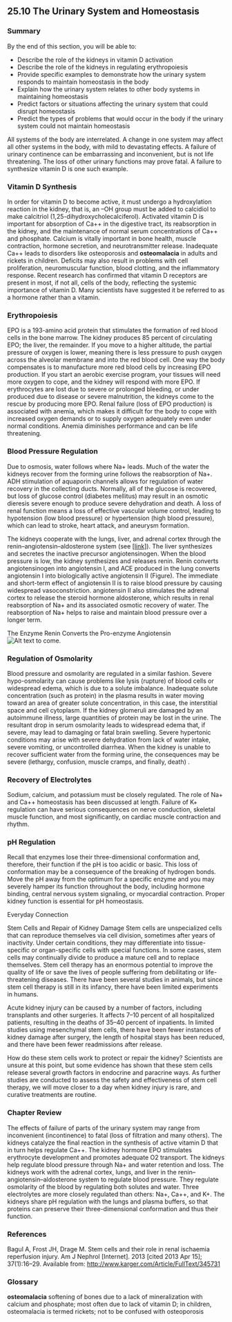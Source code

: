 ##  25.10 The Urinary System and Homeostasis 

### Summary

By the end of this section, you will be able to: 

  - Describe the role of the kidneys in vitamin D activation
  - Describe the role of the kidneys in regulating erythropoiesis
  - Provide specific examples to demonstrate how the urinary system responds to maintain homeostasis in the body
  - Explain how the urinary system relates to other body systems in maintaining homeostasis
  - Predict factors or situations affecting the urinary system that could disrupt homeostasis
  - Predict the types of problems that would occur in the body if the urinary system could not maintain homeostasis

All systems of the body are interrelated. A change in one system may affect all other systems in the body, with mild to devastating effects. A failure of urinary continence can be embarrassing and inconvenient, but is not life threatening. The loss of other urinary functions may prove fatal. A failure to synthesize vitamin D is one such example.

### Vitamin D Synthesis

In order for vitamin D to become active, it must undergo a hydroxylation reaction in the kidney, that is, an –OH group must be added to calcidiol to make calcitriol (1,25-dihydroxycholecalciferol). Activated vitamin D is important for absorption of Ca++ in the digestive tract, its reabsorption in the kidney, and the maintenance of normal serum concentrations of Ca++ and phosphate. Calcium is vitally important in bone health, muscle contraction, hormone secretion, and neurotransmitter release. Inadequate Ca++ leads to disorders like osteoporosis and **osteomalacia** in adults and rickets in children. Deficits may also result in problems with cell proliferation, neuromuscular function, blood clotting, and the inflammatory response. Recent research has confirmed that vitamin D receptors are present in most, if not all, cells of the body, reflecting the systemic importance of vitamin D. Many scientists have suggested it be referred to as a hormone rather than a vitamin.

### Erythropoiesis

EPO is a 193-amino acid protein that stimulates the formation of red blood cells in the bone marrow. The kidney produces 85 percent of circulating EPO; the liver, the remainder. If you move to a higher altitude, the partial pressure of oxygen is lower, meaning there is less pressure to push oxygen across the alveolar membrane and into the red blood cell. One way the body compensates is to manufacture more red blood cells by increasing EPO production. If you start an aerobic exercise program, your tissues will need more oxygen to cope, and the kidney will respond with more EPO. If erythrocytes are lost due to severe or prolonged bleeding, or under produced due to disease or severe malnutrition, the kidneys come to the rescue by producing more EPO. Renal failure (loss of EPO production) is associated with anemia, which makes it difficult for the body to cope with increased oxygen demands or to supply oxygen adequately even under normal conditions. Anemia diminishes performance and can be life threatening.

### Blood Pressure Regulation

Due to osmosis, water follows where Na+ leads. Much of the water the kidneys recover from the forming urine follows the reabsorption of Na+. ADH stimulation of aquaporin channels allows for regulation of water recovery in the collecting ducts. Normally, all of the glucose is recovered, but loss of glucose control (diabetes mellitus) may result in an osmotic dieresis severe enough to produce severe dehydration and death. A loss of renal function means a loss of effective vascular volume control, leading to hypotension (low blood pressure) or hypertension (high blood pressure), which can lead to stroke, heart attack, and aneurysm formation.

The kidneys cooperate with the lungs, liver, and adrenal cortex through the renin–angiotensin–aldosterone system (see [[link]][1]). The liver synthesizes and secretes the inactive precursor angiotensinogen. When the blood pressure is low, the kidney synthesizes and releases renin. Renin converts angiotensinogen into angiotensin I, and ACE produced in the lung converts angiotensin I into biologically active angiotensin II (Figure). The immediate and short-term effect of angiotensin II is to raise blood pressure by causing widespread vasoconstriction. angiotensin II also stimulates the adrenal cortex to release the steroid hormone aldosterone, which results in renal reabsorption of Na+ and its associated osmotic recovery of water. The reabsorption of Na\+ helps to raise and maintain blood pressure over a longer term.

The Enzyme Renin Converts the Pro-enzyme Angiotensin ![Alt text to come.][2]

### Regulation of Osmolarity

Blood pressure and osmolarity are regulated in a similar fashion. Severe hypo-osmolarity can cause problems like lysis (rupture) of blood cells or widespread edema, which is due to a solute imbalance. Inadequate solute concentration (such as protein) in the plasma results in water moving toward an area of greater solute concentration, in this case, the interstitial space and cell cytoplasm. If the kidney glomeruli are damaged by an autoimmune illness, large quantities of protein may be lost in the urine. The resultant drop in serum osmolarity leads to widespread edema that, if severe, may lead to damaging or fatal brain swelling. Severe hypertonic conditions may arise with severe dehydration from lack of water intake, severe vomiting, or uncontrolled diarrhea. When the kidney is unable to recover sufficient water from the forming urine, the consequences may be severe (lethargy, confusion, muscle cramps, and finally, death) .

### Recovery of Electrolytes

Sodium, calcium, and potassium must be closely regulated. The role of Na+ and Ca++ homeostasis has been discussed at length. Failure of K+ regulation can have serious consequences on nerve conduction, skeletal muscle function, and most significantly, on cardiac muscle contraction and rhythm.

### pH Regulation

Recall that enzymes lose their three-dimensional conformation and, therefore, their function if the pH is too acidic or basic. This loss of conformation may be a consequence of the breaking of hydrogen bonds. Move the pH away from the optimum for a specific enzyme and you may severely hamper its function throughout the body, including hormone binding, central nervous system signaling, or myocardial contraction. Proper kidney function is essential for pH homeostasis.

Everyday Connection

Stem Cells and Repair of Kidney Damage Stem cells are unspecialized cells that can reproduce themselves via cell division, sometimes after years of inactivity. Under certain conditions, they may differentiate into tissue-specific or organ-specific cells with special functions. In some cases, stem cells may continually divide to produce a mature cell and to replace themselves. Stem cell therapy has an enormous potential to improve the quality of life or save the lives of people suffering from debilitating or life-threatening diseases. There have been several studies in animals, but since stem cell therapy is still in its infancy, there have been limited experiments in humans.

Acute kidney injury can be caused by a number of factors, including transplants and other surgeries. It affects 7–10 percent of all hospitalized patients, resulting in the deaths of 35–40 percent of inpatients. In limited studies using mesenchymal stem cells, there have been fewer instances of kidney damage after surgery, the length of hospital stays has been reduced, and there have been fewer readmissions after release.

How do these stem cells work to protect or repair the kidney? Scientists are unsure at this point, but some evidence has shown that these stem cells release several growth factors in endocrine and paracrine ways. As further studies are conducted to assess the safety and effectiveness of stem cell therapy, we will move closer to a day when kidney injury is rare, and curative treatments are routine.

### Chapter Review

The effects of failure of parts of the urinary system may range from inconvenient (incontinence) to fatal (loss of filtration and many others). The kidneys catalyze the final reaction in the synthesis of active vitamin D that in turn helps regulate Ca++. The kidney hormone EPO stimulates erythrocyte development and promotes adequate O2 transport. The kidneys help regulate blood pressure through Na+ and water retention and loss. The kidneys work with the adrenal cortex, lungs, and liver in the renin–angiotensin–aldosterone system to regulate blood pressure. They regulate osmolarity of the blood by regulating both solutes and water. Three electrolytes are more closely regulated than others: Na+, Ca++, and K+. The kidneys share pH regulation with the lungs and plasma buffers, so that proteins can preserve their three-dimensional conformation and thus their function.

### References

Bagul A, Frost JH, Drage M. Stem cells and their role in renal ischaemia reperfusion injury. Am J Nephrol [Internet]. 2013 [cited 2013 Apr 15]; 37(1):16–29. Available from: <http://www.karger.com/Article/FullText/345731>

### Glossary

**osteomalacia** softening of bones due to a lack of mineralization with calcium and phosphate; most often due to lack of vitamin D; in children, osteomalacia is termed rickets; not to be confused with osteoporosis

   [1]: /contents/14fb4ad7-39a1-4eee-ab6e-3ef2482e3e22@11.1:5c9bdf05-dd60-4769-a25a-e2958ff4c7a1@5#fig-ch26_04_04
   [2]: https://cnx.org/resources/f441182741186f917c2763b427eab5a1f5bb5570/2624_The_Enzyme_Renin_Converts_The_Pro-Enzyme_Angiotensin_I.jpg

